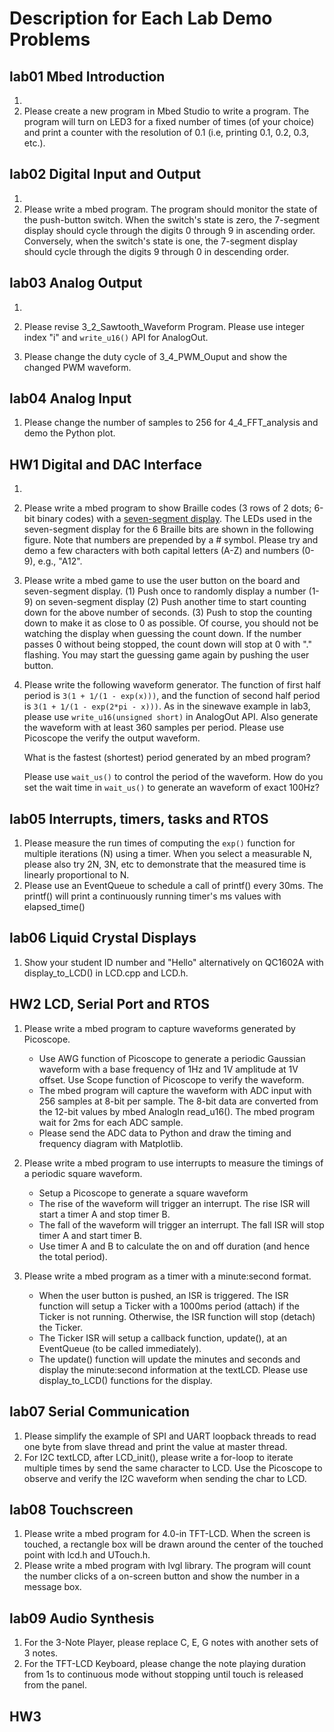 # Description for Each Lab Demo Problems

## lab01 Mbed Introduction
1. 
2. Please create a new program in Mbed Studio to write a program. The program will turn on LED3 for a fixed number of times (of your choice) and print a counter with the resolution of 0.1 (i.e, printing 0.1, 0.2, 0.3, etc.).

## lab02 Digital Input and Output
1. 
2. Please write a mbed program. The program should monitor the state of the push-button switch. When the switch's state is zero, the 7-segment display should cycle through the digits 0 through 9 in ascending order. Conversely, when the switch's state is one, the 7-segment display should cycle through the digits 9 through 0 in descending order.

## lab03 Analog Output
1. 

2. Please revise 3_2_Sawtooth_Waveform Program. Please use integer index "i" and `write_u16()` API for AnalogOut.

3. Please change the duty cycle of 3_4_PWM_Ouput and show the changed PWM waveform.

## lab04 Analog Input
1. Please change the number of samples to 256 for 4_4_FFT_analysis and demo the Python plot.

## HW1 Digital and DAC Interface
1. 
2. Please write a mbed program to show Braille codes (3 rows of 2 dots; 6-bit binary codes) with a [seven-segment display](https://www.boxentriq.com/code-breaking/braille-alphabet). The LEDs used in the seven-segment display for the 6 Braille bits are shown in the following figure. Note that numbers are prepended by a # symbol. Please try and demo a few characters with both capital letters (A-Z) and numbers (0-9), e.g., "A12".
3. Please write a mbed game to use the user button on the board and seven-segment display. (1) Push once to randomly display a number (1-9) on seven-segment display (2) Push another time to start counting down for the above number of seconds. (3) Push to stop the counting down to make it as close to 0 as possible. Of course, you should not be watching the display when guessing the count down. If the number passes 0 without being stopped, the count down will stop at 0 with "." flashing. You may start the guessing game again by pushing the user button.
4. Please write the following waveform generator. The function of first half period is `3(1 + 1/(1 - exp(x)))`, and the function of second half period is `3(1 + 1/(1 - exp(2*pi - x)))`. As in the sinewave example in lab3, please use `write_u16(unsigned short)` in AnalogOut API. Also generate the waveform with at least 360 samples per period. Please use Picoscope the verify the output waveform.

    What is the fastest (shortest) period generated by an mbed program?
    
    Please use `wait_us()` to control the period of the waveform. How do you set the wait time in `wait_us()` to generate an waveform of exact 100Hz?

## lab05 Interrupts, timers, tasks and RTOS
1. Please measure the run times of computing the `exp()` function for multiple iterations (N) using a timer. When you select a measurable N, please also try 2N, 3N, etc to demonstrate that the measured time is linearly proportional to N.
2. Please use an EventQueue to schedule a call of printf() every 30ms. The printf() will print a continuously running timer's ms values with elapsed_time()

## lab06 Liquid Crystal Displays
1. Show your student ID number and "Hello" alternatively on QC1602A with display_to_LCD() in LCD.cpp and LCD.h.

## HW2 LCD, Serial Port and RTOS
1. Please write a mbed program to capture waveforms generated by Picoscope.

    - Use AWG function of Picoscope to generate a periodic Gaussian waveform with a base frequency of 1Hz and 1V amplitude at 1V offset.
    Use Scope function of Picoscope to verify the waveform.
    - The mbed program will capture the waveform with ADC input with 256 samples at 8-bit per sample. The 8-bit data are converted from the 12-bit values by mbed AnalogIn read_u16(). The mbed program wait for 2ms for each ADC sample.
    - Please send the ADC data to Python and draw the timing and frequency diagram with Matplotlib.
2. Please write a mbed program to use interrupts to measure the timings of a periodic square waveform.

    - Setup a Picoscope to generate a square waveform
    - The rise of the waveform will trigger an interrupt. The rise ISR will start a timer A and stop timer B.
    - The fall of the waveform will trigger an interrupt. The fall ISR will stop timer A and start timer B.
    - Use timer A and B to calculate the on and off duration (and hence the total period).
3. Please write a mbed program as a timer with a minute:second format.

    - When the user button is pushed, an ISR is triggered. The ISR function will setup a Ticker with a 1000ms period (attach) if the Ticker is not running. Otherwise, the ISR function will stop (detach) the Ticker.
    - The Ticker ISR will setup a callback function, update(), at an EventQueue (to be called immediately).
    - The update() function will update the minutes and seconds and display the minute:second information at the textLCD. Please use display_to_LCD() functions for the display.

## lab07 Serial Communication
1. Please simplify the example of SPI and UART loopback threads to read one byte from slave thread and print the value at master thread.
2. For I2C textLCD, after LCD_init(), please write a for-loop to iterate multiple times by send the same character to LCD. Use the Picoscope to observe and verify the I2C waveform when sending the char to LCD.

## lab08 Touchscreen
1. Please write a mbed program for 4.0-in TFT-LCD. When the screen is touched, a rectangle box will be drawn around the center of the touched point with lcd.h and UTouch.h.
2. Please write a mbed program with lvgl library. The program will count the number clicks of a on-screen button and show the number in a message box.

## lab09 Audio Synthesis
1. For the 3-Note Player, please replace C, E, G notes with another sets of 3 notes.
2. For the TFT-LCD Keyboard, please change the note playing duration from 1s to continuous mode without stopping until touch is released from the panel.

## HW3